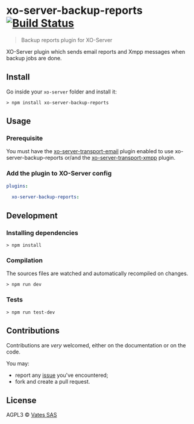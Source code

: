 # xo-server-backup-reports [![Build Status](https://api.travis-ci.org/vatesfr/xo-server-backup-reports.png?branch=master)](https://travis-ci.org/vatesfr/xo-server-backup-reports)

> Backup reports plugin for XO-Server

XO-Server plugin which sends email reports and Xmpp messages when backup jobs are done.

## Install

Go inside your `xo-server` folder and install it:

```
> npm install xo-server-backup-reports
```

## Usage

### Prerequisite

You must have the [xo-server-transport-email](https://github.com/vatesfr/xo-server-transport-email) plugin enabled to use xo-server-backup-reports or/and the [xo-server-transport-xmpp](https://github.com/vatesfr/xo-server-transport-xmpp) plugin.

### Add the plugin to XO-Server config

```yaml
plugins:

  xo-server-backup-reports:
```

## Development

### Installing dependencies

```
> npm install
```

### Compilation

The sources files are watched and automatically recompiled on changes.

```
> npm run dev
```

### Tests

```
> npm run test-dev
```

## Contributions

Contributions are *very* welcomed, either on the documentation or on
the code.

You may:

- report any [issue](https://github.com/vatesfr/xo-server-backup-reports/issues)
  you've encountered;
- fork and create a pull request.

## License

AGPL3 © [Vates SAS](http://vates.fr)
